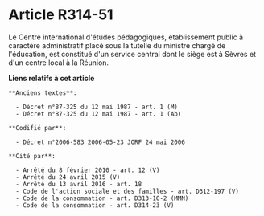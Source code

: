 # Article R314-51

Le Centre international d'études pédagogiques, établissement public à caractère administratif placé sous la tutelle du
ministre chargé de l'éducation, est constitué d'un service central dont le siège est à Sèvres et d'un centre local à la
Réunion.

**Liens relatifs à cet article**

	**Anciens textes**:

	  - Décret n°87-325 du 12 mai 1987 - art. 1 (M)
	  - Décret n°87-325 du 12 mai 1987 - art. 1 (Ab)

	**Codifié par**:

	  - Décret n°2006-583 2006-05-23 JORF 24 mai 2006

	**Cité par**:

	  - Arrêté du 8 février 2010 - art. 12 (V)
	  - Arrêté du 24 avril 2015 (V)
	  - Arrêté du 13 avril 2016 - art. 18
	  - Code de l'action sociale et des familles - art. D312-197 (V)
	  - Code de la consommation - art. D313-10-2 (MMN)
	  - Code de la consommation - art. D314-23 (V)
